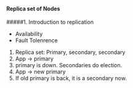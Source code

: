 #### Replica set of Nodes

#####1. Introduction to replication

* Availability
* Fault Tolenrence

1.  Replica set: Primary, secondary, secondary
2.  App -> primary
3.  primary is down. Secondaries do election.
4.  App -> new primary
5.  If old primary is back, it is a secondary now.

